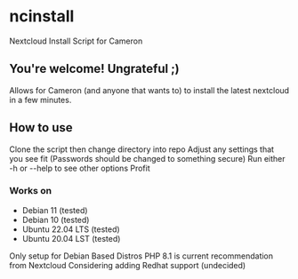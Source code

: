 # ncinstall
Nextcloud Install Script for Cameron

## You're welcome! Ungrateful ;)
Allows for Cameron (and anyone that wants to) to install the latest nextcloud in a few minutes.

## How to use
Clone the script then change directory into repo
Adjust any settings that you see fit (Passwords should be changed to something secure)
Run either -h or --help to see other options
Profit

### Works on
- Debian 11 (tested)
- Debian 10 (tested)
- Ubuntu 22.04 LTS (tested)
- Ubuntu 20.04 LST (tested)

Only setup for Debian Based Distros
PHP 8.1 is current recommendation from Nextcloud
Considering adding Redhat support (undecided)
